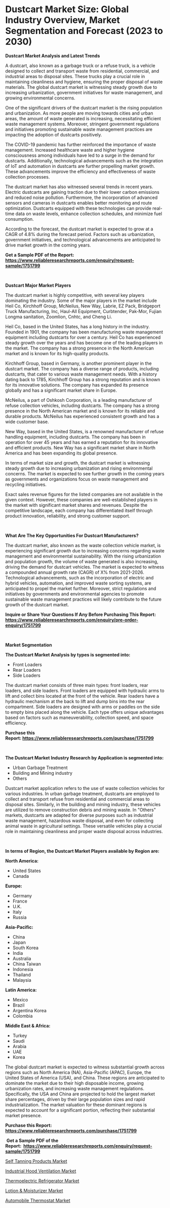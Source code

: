 <p><h1>Dustcart Market Size: Global Industry Overview, Market Segmentation and Forecast (2023 to 2030)</h1></p><p><strong>Dustcart Market Analysis and Latest Trends</strong></p>
<p><p>A dustcart, also known as a garbage truck or a refuse truck, is a vehicle designed to collect and transport waste from residential, commercial, and industrial areas to disposal sites. These trucks play a crucial role in maintaining cleanliness and hygiene, ensuring the proper disposal of waste materials. The global dustcart market is witnessing steady growth due to increasing urbanization, government initiatives for waste management, and growing environmental concerns.</p><p>One of the significant drivers of the dustcart market is the rising population and urbanization. As more people are moving towards cities and urban areas, the amount of waste generated is increasing, necessitating efficient waste management systems. Moreover, stringent government regulations and initiatives promoting sustainable waste management practices are impacting the adoption of dustcarts positively.</p><p>The COVID-19 pandemic has further reinforced the importance of waste management. Increased healthcare waste and higher hygiene consciousness among individuals have led to a surge in the demand for dustcarts. Additionally, technological advancements such as the integration of IoT and automation in dustcarts are further propelling market growth. These advancements improve the efficiency and effectiveness of waste collection processes.</p><p>The dustcart market has also witnessed several trends in recent years. Electric dustcarts are gaining traction due to their lower carbon emissions and reduced noise pollution. Furthermore, the incorporation of advanced sensors and cameras in dustcarts enables better monitoring and route optimization. Dustcarts equipped with these technologies can provide real-time data on waste levels, enhance collection schedules, and minimize fuel consumption.</p><p>According to the forecast, the dustcart market is expected to grow at a CAGR of 4.8% during the forecast period. Factors such as urbanization, government initiatives, and technological advancements are anticipated to drive market growth in the coming years.</p></p>
<p><strong>Get a Sample PDF of the Report:&nbsp; <a href="https://www.reliableresearchreports.com/enquiry/request-sample/1751799">https://www.reliableresearchreports.com/enquiry/request-sample/1751799</a></strong></p>
<p>&nbsp;</p>
<p><strong>Dustcart Major Market Players</strong></p>
<p><p>The dustcart market is highly competitive, with several key players dominating the industry. Some of the major players in the market include Heil Co, Kirchhoff Group, McNeilus, New Way, Labrie, EZ Pack, Bridgeport Truck Manufacturing, Inc, Haul-All Equipment, Curbtender, Pak-Mor, Fujian Longma sanitation, Zoomlion, Cnhtc, and Cheng Li.</p><p>Heil Co, based in the United States, has a long history in the industry. Founded in 1901, the company has been manufacturing waste management equipment including dustcarts for over a century. Heil Co has experienced steady growth over the years and has become one of the leading players in the market. The company has a strong presence in the North American market and is known for its high-quality products.</p><p>Kirchhoff Group, based in Germany, is another prominent player in the dustcart market. The company has a diverse range of products, including dustcarts, that cater to various waste management needs. With a history dating back to 1785, Kirchhoff Group has a strong reputation and is known for its innovative solutions. The company has expanded its presence globally and has a significant market share in Europe.</p><p>McNeilus, a part of Oshkosh Corporation, is a leading manufacturer of refuse collection vehicles, including dustcarts. The company has a strong presence in the North American market and is known for its reliable and durable products. McNeilus has experienced consistent growth and has a wide customer base.</p><p>New Way, based in the United States, is a renowned manufacturer of refuse handling equipment, including dustcarts. The company has been in operation for over 45 years and has earned a reputation for its innovative and efficient products. New Way has a significant market share in North America and has been expanding its global presence.</p><p>In terms of market size and growth, the dustcart market is witnessing steady growth due to increasing urbanization and rising environmental concerns. The market is expected to see further growth in the coming years as governments and organizations focus on waste management and recycling initiatives.</p><p>Exact sales revenue figures for the listed companies are not available in the given context. However, these companies are well-established players in the market with significant market shares and revenues. Despite the competitive landscape, each company has differentiated itself through product innovation, reliability, and strong customer support.</p></p>
<p>&nbsp;</p>
<p><strong>What Are The Key Opportunities For Dustcart Manufacturers?</strong></p>
<p><p>The dustcart market, also known as the waste collection vehicle market, is experiencing significant growth due to increasing concerns regarding waste management and environmental sustainability. With the rising urbanization and population growth, the volume of waste generated is also increasing, driving the demand for dustcart vehicles. The market is expected to witness a compounded annual growth rate (CAGR) of X% from 2021-2026. Technological advancements, such as the incorporation of electric and hybrid vehicles, automation, and improved waste sorting systems, are anticipated to propel the market further. Moreover, strict regulations and initiatives by governments and environmental agencies to promote sustainable waste management practices will likely contribute to the future growth of the dustcart market.</p></p>
<p><strong>Inquire or Share Your Questions If Any Before Purchasing This Report: <a href="https://www.reliableresearchreports.com/enquiry/pre-order-enquiry/1751799">https://www.reliableresearchreports.com/enquiry/pre-order-enquiry/1751799</a></strong></p>
<p>&nbsp;</p>
<p><strong>Market Segmentation</strong></p>
<p><strong>The Dustcart Market Analysis by types is segmented into:</strong></p>
<p><ul><li>Front Loaders</li><li>Rear Loaders</li><li>Side Loaders</li></ul></p>
<p><p>The dustcart market consists of three main types: front loaders, rear loaders, and side loaders. Front loaders are equipped with hydraulic arms to lift and collect bins located at the front of the vehicle. Rear loaders have a hydraulic mechanism at the back to lift and dump bins into the rear compartment. Side loaders are designed with arms or paddles on the side to empty bins placed along the vehicle. Each type offers unique advantages based on factors such as maneuverability, collection speed, and space efficiency.</p></p>
<p><strong>Purchase this Report:&nbsp;<a href="https://www.reliableresearchreports.com/purchase/1751799">https://www.reliableresearchreports.com/purchase/1751799</a></strong></p>
<p>&nbsp;</p>
<p><strong>The Dustcart Market Industry Research by Application is segmented into:</strong></p>
<p><ul><li>Urban Garbage Treatment</li><li>Building and Mining industry</li><li>Others</li></ul></p>
<p><p>Dustcart market application refers to the use of waste collection vehicles for various industries. In urban garbage treatment, dustcarts are employed to collect and transport refuse from residential and commercial areas to disposal sites. Similarly, in the building and mining industry, these vehicles are utilized to remove construction debris and mining waste. In "Others" markets, dustcarts are adapted for diverse purposes such as industrial waste management, hazardous waste disposal, and even for collecting animal waste in agricultural settings. These versatile vehicles play a crucial role in maintaining cleanliness and proper waste disposal across industries.</p></p>
<p>&nbsp;</p>
<p><strong>In terms of Region, the Dustcart Market Players available by Region are:</strong></p>
<p>
    <p> <strong> North America: </strong>
        <ul>
            <li>United States</li>
            <li>Canada</li>
        </ul>
        </p> 
    <p> <strong> Europe: </strong>
        <ul>
            <li>Germany</li>
            <li>France</li>
            <li>U.K.</li>
            <li>Italy</li>
            <li>Russia</li>
        </ul>
        </p> 
    <p> <strong> Asia-Pacific: </strong>
        <ul>
            <li>China</li>
            <li>Japan</li>
            <li>South Korea</li>
            <li>India</li>
            <li>Australia</li>
            <li>China Taiwan</li>
            <li>Indonesia</li>
            <li>Thailand</li>
            <li>Malaysia</li>
        </ul>
        </p> 
    <p> <strong> Latin America: </strong>
        <ul>
            <li>Mexico</li>
            <li>Brazil</li>
            <li>Argentina Korea</li>
            <li>Colombia</li>
        </ul>
        </p> 
    <p> <strong> Middle East & Africa: </strong>
        <ul>
            <li>Turkey</li>
            <li>Saudi</li>
            <li>Arabia</li>
            <li>UAE</li>
            <li>Korea</li>
        </ul>
    </p>
    </p>
<p><p>The global dustcart market is expected to witness substantial growth across regions such as North America (NA), Asia-Pacific (APAC), Europe, the United States of America (USA), and China. These regions are anticipated to dominate the market due to their high disposable income, growing urbanization rates, and increasing waste management regulations. Specifically, the USA and China are projected to hold the largest market share percentages, driven by their large population sizes and rapid industrialization. The market valuation for these dominant regions is expected to account for a significant portion, reflecting their substantial market presence.</p></p>
<p><strong>Purchase this Report: <a href="https://www.reliableresearchreports.com/purchase/1751799">https://www.reliableresearchreports.com/purchase/1751799</a></strong></p>
<p>&nbsp;<strong>Get a Sample PDF of the Report:&nbsp;&nbsp;<a href="https://www.reliableresearchreports.com/enquiry/request-sample/1751799">https://www.reliableresearchreports.com/enquiry/request-sample/1751799</a></strong></p>
<p><strong></strong></p>
<p><p><a href="https://medium.com/@cullenblick/self-tanning-products-market-size-reveals-the-best-marketing-channels-in-global-industry-02794d49eafa">Self Tanning Products Market</a></p><p><a href="https://www.linkedin.com/pulse/industrial-hood-ventilation-market-share-amp-new-trends-ztmfe/">Industrial Hood Ventilation Market</a></p><p><a href="https://www.linkedin.com/pulse/thermoelectric-refrigerator-market-size-2023-2030-global-dzmbe/">Thermoelectric Refrigerator Market</a></p><p><a href="https://medium.com/@graycehuels/lotion-amp-moisturizer-nbsp-market-focuses-on-market-share-size-and-projected-forecast-till-2030-f8bae171e399">Lotion & Moisturizer Market</a></p><p><a href="https://github.com/RichRobinson5/Market-Research-Report-List-2/blob/main/automobile-thermostat-market.md">Automobile Thermostat Market</a></p></p>